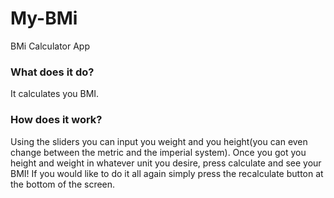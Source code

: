 # My-BMi
 BMi Calculator App

### What does it do?
It calculates you BMI.
### How does it work?
Using the sliders you can input you weight and you height(you
can even change between the metric and the imperial system). 
Once you got you height and weight in whatever unit you desire,
press calculate and see your BMI! 
If you would like to do it all again simply press the recalculate
button at the bottom of the screen.
